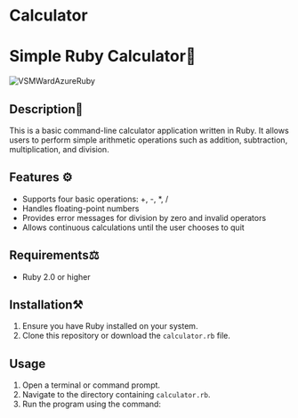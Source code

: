 # Calculator

# Simple Ruby Calculator🧮

![VSMWardAzureRuby](https://github.com/user-attachments/assets/ce586e58-c3cd-4b2c-9825-08f1600c50a9)

## Description🧾
This is a basic command-line calculator application written in Ruby. It allows users to perform simple arithmetic operations such as addition, subtraction, multiplication, and division.

## Features ⚙️
- Supports four basic operations: +, -, *, /
- Handles floating-point numbers
- Provides error messages for division by zero and invalid operators
- Allows continuous calculations until the user chooses to quit

## Requirements⚖️
- Ruby 2.0 or higher

## Installation⚒️
1. Ensure you have Ruby installed on your system.
2. Clone this repository or download the `calculator.rb` file.

## Usage
1. Open a terminal or command prompt.
2. Navigate to the directory containing `calculator.rb`.
3. Run the program using the command:
